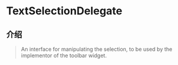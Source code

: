 # TextSelectionDelegate

## 介绍

> An interface for manipulating the selection, to be used by the implementor of the toolbar widget.
